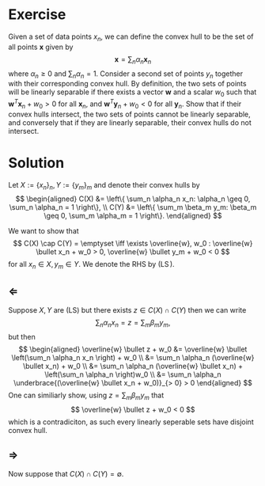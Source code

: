 # Exercise
Given a set of data points ${ x_n }$, we can define the convex hull to be the set of all points $\mathbf{x}$ given by
$$
\mathbf{x} = \sum_n \alpha_n \mathbf{x}_n
$$
where $\alpha_n \geq 0$ and $\sum_n \alpha_n = 1$. Consider a second set of points ${ y_n }$ together with their corresponding convex hull. By definition, the two sets of points will be linearly separable if there exists a vector $\mathbf{w}$ and a scalar $w_0$ such that $\mathbf{w}^T \mathbf{x}_n + w_0 > 0$ for all $\mathbf{x}_n$, and $\mathbf{w}^T \mathbf{y}_n + w_0 < 0$ for all $\mathbf{y}_n$. Show that if their convex hulls intersect, the two sets of points cannot be linearly separable, and conversely that if they are linearly separable, their convex hulls do not intersect.

# Solution
Let $X := \{x_n\}_n, Y := \{y_m\}_m$ and denote their convex hulls by
$$
\begin{aligned}
C(X) &= \left\{ \sum_n \alpha_n x_n: \alpha_n \geq 0, \sum_n \alpha_n = 1 \right\}, \\
C(Y) &= \left\{ \sum_m \beta_m y_m: \beta_m \geq 0, \sum_m \alpha_m = 1 \right\}.
\end{aligned}
$$

We want to show that
$$
C(X) \cap C(Y) = \emptyset \iff \exists \overline{w}, w_0 : \overline{w} \bullet x_n + w_0 > 0, \overline{w} \bullet y_m + w_0 < 0
$$
for all $x_n \in X, y_m \in Y$. We denote the RHS by $(\operatorname{LS})$.

## $\Leftarrow$

Suppose $X, Y$ are (LS) but there exists $z \in C(X) \cap C(Y)$ then we can write
$$
\sum_n \alpha_n x_n = z = \sum_m \beta_m y_m,
$$
but then
$$
\begin{aligned}
\overline{w} \bullet z + w_0 &= \overline{w} \bullet \left(\sum_n \alpha_n x_n \right) + w_0 \\ 
&= \sum_n \alpha_n (\overline{w} \bullet x_n) + w_0 \\
&= \sum_n \alpha_n (\overline{w} \bullet x_n) + \left(\sum_n \alpha_n \right)w_0 \\
&= \sum_n \alpha_n \underbrace{(\overline{w} \bullet x_n + w_0)}_{> 0} > 0
\end{aligned}
$$
One can similiarly show, using $z = \sum_m \beta_m y_m$ that
$$
\overline{w} \bullet z + w_0 < 0
$$
which is a contradiciton, as such every linearly seperable sets have disjoint convex hull.

## $\Rightarrow$
Now suppose that $C(X) \cap C(Y) = \emptyset$.